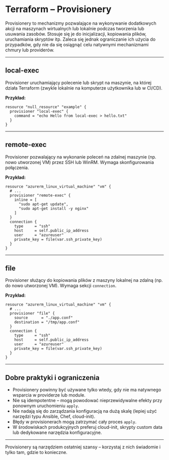 # Terraform – Provisionery

Provisionery to mechanizmy pozwalające na wykonywanie dodatkowych akcji na maszynach wirtualnych lub lokalnie podczas tworzenia lub usuwania zasobów. Stosuje się je do inicjalizacji, kopiowania plików, uruchamiania skryptów itp. Zaleca się jednak ograniczanie ich użycia do przypadków, gdy nie da się osiągnąć celu natywnymi mechanizmami chmury lub providerów.

---

## local-exec

Provisioner uruchamiający polecenie lub skrypt na maszynie, na której działa Terraform (zwykle lokalnie na komputerze użytkownika lub w CI/CD).

**Przykład:**
```hcl
resource "null_resource" "example" {
  provisioner "local-exec" {
    command = "echo Hello from local-exec > hello.txt"
  }
}
```

---

## remote-exec

Provisioner pozwalający na wykonanie poleceń na zdalnej maszynie (np. nowo utworzonej VM) przez SSH lub WinRM. Wymaga skonfigurowania połączenia.

**Przykład:**
```hcl
resource "azurerm_linux_virtual_machine" "vm" {
  # ...
  provisioner "remote-exec" {
    inline = [
      "sudo apt-get update",
      "sudo apt-get install -y nginx"
    ]
  }
  connection {
    type     = "ssh"
    host     = self.public_ip_address
    user     = "azureuser"
    private_key = file(var.ssh_private_key)
  }
}
```

---

## file

Provisioner służący do kopiowania plików z maszyny lokalnej na zdalną (np. do nowo utworzonej VM). Wymaga sekcji `connection`.

**Przykład:**
```hcl
resource "azurerm_linux_virtual_machine" "vm" {
  # ...
  provisioner "file" {
    source      = "./app.conf"
    destination = "/tmp/app.conf"
  }
  connection {
    type     = "ssh"
    host     = self.public_ip_address
    user     = "azureuser"
    private_key = file(var.ssh_private_key)
  }
}
```

---

## Dobre praktyki i ograniczenia

- Provisionery powinny być używane tylko wtedy, gdy nie ma natywnego wsparcia w providerze lub module.
- Nie są idempotentne – mogą powodować nieprzewidywalne efekty przy ponownym uruchomieniu `apply`.
- Nie nadają się do zarządzania konfiguracją na dużą skalę (lepiej użyć narzędzi typu Ansible, Chef, cloud-init).
- Błędy w provisionerach mogą zatrzymać cały proces `apply`.
- W środowiskach produkcyjnych preferuj cloud-init, skrypty custom data lub dedykowane narzędzia konfiguracyjne.

---

Provisionery są narzędziem ostatniej szansy – korzystaj z nich świadomie i tylko tam, gdzie to konieczne.
